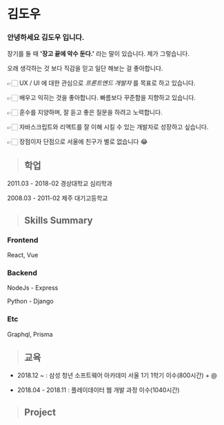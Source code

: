 # 김도우

### 안녕하세요 김도우 입니다.

장기를 둘 때 **'장고 끝에 악수 둔다.'** 라는 말이 있습니다. 제가 그렇습니다. 

오래 생각하는 것 보다 직감을 믿고 일단 해보는 걸 좋아합니다.

👉🏻 UX / UI 에 대한 관심으로 *프론트엔드 개발자* 를 목표로 하고 있습니다.

👉🏻 배우고 익히는 것을 좋아합니다. 빠름보다 꾸준함을 지향하고 있습니다.

👉🏻 훈수를 지양하며, 잘 듣고 좋은 질문을 하려고 노력합니다.

👉🏻 자바스크립트와 리액트를 잘 이해 시킬 수 있는 개발자로 성장하고 싶습니다.

👉🏻 장점이자 단점으로 서울에 친구가 별로 없습니다 😂

> <h2>학업</h2>

2011.03 - 2018-02 경상대학교 심리학과

2008.03 - 2011-02 제주 대기고등학교




> <h2>Skills Summary</h2>

<h3>Frontend</h3>
  React, Vue
<h3>Backend</h3>
  NodeJs - Express

  Python - Django
<h3>Etc</h3>
  Graphql, Prisma

> <h2>교육</h2>

* 2018.12 ~ : 삼성 청년 소프트웨어 아카데미 서울 1기 1학기 이수(800시간) + @


* 2018.04 - 2018.11 : 플레이데이터 웹 개발 과정 이수(1040시간)

> <h2>Project</h2>